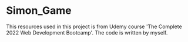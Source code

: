 # Simon_Game

This resources used in this project is from Udemy course 'The Complete 2022 Web Development Bootcamp'. The code is written by myself. 
